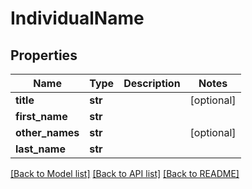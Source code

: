 # IndividualName

## Properties
Name | Type | Description | Notes
------------ | ------------- | ------------- | -------------
**title** | **str** |  | [optional] 
**first_name** | **str** |  | 
**other_names** | **str** |  | [optional] 
**last_name** | **str** |  | 

[[Back to Model list]](../README.md#documentation-for-models) [[Back to API list]](../README.md#documentation-for-api-endpoints) [[Back to README]](../README.md)


